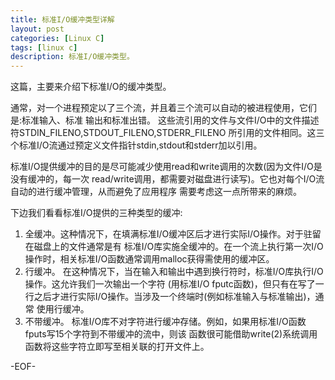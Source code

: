 ```yaml
---
title: 标准I/O缓冲类型详解
layout: post
categories: [Linux C]
tags: [linux c]
description: 标准I/O缓冲类型。
---  
```


这篇，主要来介绍下标准I/O的缓冲类型。  

通常，对一个进程预定以了三个流，并且着三个流可以自动的被进程使用，它们是:标准输入、标准
输出和标准出错。 这些流引用的文件与文件I/O中的文件描述符STDIN_FILENO,STDOUT_FILENO,STDERR_FILENO
所引用的文件相同。这三个标准I/O流通过预定义文件指针stdin,stdout和stderr加以引用。

标准I/O提供缓冲的目的是尽可能减少使用read和write调用的次数(因为文件I/O是没有缓冲的，每一次
read/write调用，都需要对磁盘进行读写)。它也对每个I/O流自动的进行缓冲管理，从而避免了应用程序
需要考虑这一点所带来的麻烦。  

下边我们看看标准I/O提供的三种类型的缓冲:  

1. 全缓冲。这种情况下，在填满标准I/O缓冲区后才进行实际I/O操作。对于驻留在磁盘上的文件通常是有
标准I/O库实施全缓冲的。在一个流上执行第一次I/O操作时，相关标准I/O函数通常调用malloc获得需使用的缓冲区。  
2. 行缓冲。 在这种情况下，当在输入和输出中遇到换行符时，标准I/O库执行I/O操作。这允许我们一次输出一个字符
(用标准I/O fputc函数)，但只有在写了一行之后才进行实际I/O操作。当涉及一个终端时(例如标准输入与标准输出)，通常
使用行缓冲。  
3. 不带缓冲。  标准I/O库不对字符进行缓冲存储。例如，如果用标准I/O函数fputs写15个字符到不带缓冲的流中，则该
函数很可能借助write(2)系统调用函数将这些字符立即写至相关联的打开文件上。  

-EOF-
